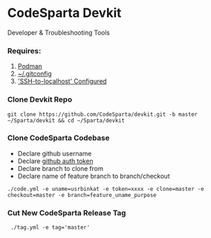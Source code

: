 # CodeSparta Devkit
Developer & Troubleshooting Tools

### Requires:
  1. [Podman](https://podman.io/getting-started/installation.html)
  2. [~/.gitconfig](https://github.com/CodeSparta/devkit/blob/master/docs/gitconfig.md)
  3. ['SSH-to-localhost' Configured](https://github.com/CodeSparta/devkit/blob/master/docs/ssh-to-localhost-config.md)

### Clone Devkit Repo
```
git clone https://github.com/CodeSparta/devkit.git -b master ~/Sparta/devkit && cd ~/Sparta/devkit
```
###  Clone CodeSparta Codebase
  - Declare github username
  - Declare [github auth token](https://github.com/settings/tokens)
  - Declare branch to clone from
  - Declare name of feature branch to branch/checkout

```
./code.yml -e uname=usrbinkat -e token=xxxx -e clone=master -e checkout=master -e branch=feature_uname_purpose
```
###  Cut New CodeSparta Release Tag
```
 ./tag.yml -e tag='master'
```

